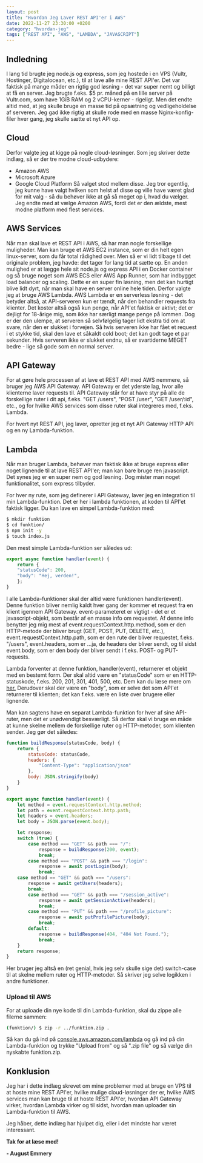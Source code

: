 ```yaml
---
layout: post
title: "Hvordan Jeg Laver REST API'er i AWS"
date: 2022-11-27 23:30:00 +0200
category: "hvordan-jeg"
tags: ["REST API", "AWS", "LAMBDA", "JAVASCRIPT"]
---
```


## Indledning
I lang tid brugte jeg node.js og express, som jeg hostede i en VPS (Vultr, Hostinger, Digitalocean, etc.), til at lave alle mine REST API'er.
Det var faktisk på mange måder en rigtig god løsning - det var super nemt og billigt at få en server. Jeg brugte f.eks.
$5 pr. måned på en lille server på Vultr.com, som have 1GiB RAM og 2 vCPU-kerner - rigeligt.
Men det endte altid med, at jeg skulle bruge en masse tid på opsætning og vedligeholdelse af serveren. Jeg gad ikke
rigtig at skulle rode med en masse Nginx-konfig-filer hver gang, jeg skulle sætte et nyt API op.

## Cloud
Derfor valgte jeg at kigge på nogle cloud-løsninger. Som jeg skriver dette indlæg, så er der tre modne cloud-udbydere:
* Amazon AWS
* Microsoft Azure
* Google Cloud Platform
Så valget stod mellem disse. Jeg tror egentlig, jeg kunne have valgt hvilken som helst af disse og ville have været glad
for mit valg - så du behøver ikke at gå så meget op i, hvad du vælger.
Jeg endte med at vælge Amazon AWS, fordi det er den ældste, mest modne platform med flest services.

## AWS Services
Når man skal lave et REST API i AWS, så har man nogle forskellige muligheder. Man kan bruge et AWS EC2 instance, som er
din helt egen linux-server, som du får total rådighed over. Men så er vi lidt tilbage til det originale problem, jeg
havde: det tager for lang tid at sætte op. En anden mulighed er at lægge hele sit node.js og express API i en Docker
container og så bruge noget som AWS ECS eller AWS App Runner, som har indbygget load balancer og scaling. Dette er en
super fin løsning, men det kan hurtigt blive lidt dyrt, når man skal have en server online hele tiden. Derfor valgte jeg
at bruge AWS Lambda. AWS Lambda er en serverless løsning - det betyder altså, at API-serveren kun er tændt, når den
behandler requests fra klienter. Det koster altså også kun penge, når API'et faktisk er aktivt; det er dejligt for
18-årige mig, som ikke har særligt mange penge på lommen. Dog er der den ulempe, at serveren så selvfølgelig tager lidt
ekstra tid om at svare, når den er slukket i forvejen. Så hvis serveren ikke har fået et request i et stykke tid, skal
den lave et såkaldt cold boot; det kan godt tage et par sekunder. Hvis serveren ikke er slukket endnu, så er svartiderne
MEGET bedre - lige så gode som en normal server.

## API Gateway
For at gøre hele processen af at lave et REST API med AWS nemmere, så bruger jeg AWS API Gateway. API Gateway er det
yderste lag, hvor alle klienterne laver requests til. API Gateway står for at have styr på alle de forskellige ruter i
dit api, f.eks. "GET /users", "POST /user", "GET /user/:id", etc., og for hvilke AWS services som disse ruter skal integreres med, f.eks.
Lambda.

For hvert nyt REST API, jeg laver, opretter jeg et nyt API Gateway HTTP API og en ny Lambda-funktion.

## Lambda
Når man bruger Lambda, behøver man faktisk ikke at bruge express eller noget lignende til at lave REST API'er; man kan
bare bruge ren javascript. Det synes jeg er en super nem og god løsning. Dog mister man noget funktionalitet, som
express tilbyder.

For hver ny rute, som jeg definerer i API Gateway, laver jeg en integration til min Lambda-funktion. Det er her i lambda
funktionen, at koden til API'et faktisk ligger. Du kan lave en simpel Lambda-funktion med:
```bash
$ mkdir funktion
$ cd funktion/
$ npm init -y
$ touch index.js
```
Den mest simple Lambda-funktion ser således ud:
```javascript
export async function handler(event) {
    return {
	"statusCode": 200,
	"body": "Hej, verden!",
    };
}
```
I alle Lambda-funktioner skal der altid være funktionen handler(event). Denne funktion bliver nemlig kaldt hver gang der
kommer et request fra en klient igennem API Gateway. event-parameteret er vigtigt - det er et javascript-objekt, som
består af en masse info om requestet. Af denne info benytter jeg mig mest af event.requestContext.http.method, som er den
HTTP-metode der bliver brugt (GET, POST, PUT, DELETE, etc.), event.requestContext.http.path, som er den rute der bliver
requestet, f.eks. "/users", event.headers, som er ...ja, de headers der bliver sendt, og til sidst event.body, som er
den body der bliver sendt i f.eks. POST- og PUT-requests.

Lambda forventer at denne funktion, handler(event), returnerer et objekt med en bestemt form. Der skal altid være en
"statusCode" som er en HTTP-statuskode, f.eks. 200, 201, 301, 401, 500, etc. Dem kan du læse mere om [her.](https://developer.mozilla.org/en-US/docs/Web/HTTP/Status)
Derudover skal der være en "body", som er selve det som API'et returnerer til klienten; det kan f.eks. være en liste over
brugere eller lignende.

Man kan sagtens have en separat Lambda-funktion for hver af sine API-ruter, men det er unødvendigt besværligt. Så
derfor skal vi bruge en måde at kunne skelne mellem de forskellige ruter og HTTP-metoder, som klienten sender.
Jeg gør det således:
```javascript
function buildResponse(statusCode, body) {
    return {
        statusCode: statusCode,
        headers: {
            "Content-Type": "application/json"
        },
        body: JSON.stringify(body)
    }
}

export async function handler(event) {
    let method = event.requestContext.http.method;
    let path = event.requestContext.http.path;
    let headers = event.headers;
    let body = JSON.parse(event.body);

    let response;
    switch (true) {
        case method === "GET" && path === "/":
            response = buildResponse(200, event);
            break;
        case method === "POST" && path === "/login":
            response = await postLogin(body);
            break;
	case method == "GET" && path === "/users":
	    response = await getUsers(headers);
	    break;
        case method === "GET" && path === "/session_active":
            response = await getSessionActive(headers);
            break;
        case method === "PUT" && path === "/profile_picture":
            response = await putProfilePicture(body);
            break;
        default:
            response = buildResponse(404, "404 Not Found.");
            break;
    }
    return response;
}
```
Her bruger jeg altså en (ret genial, hvis jeg selv skulle sige det) switch-case til at skelne mellem ruter og HTTP-metoder.
Så skriver jeg selve logikken i andre funktioner.

### Upload til AWS
For at uploade din nye kode til din Lambda-funktion, skal du zippe alle filerne sammen:
```bash
(funktion/) $ zip -r ../funktion.zip .
```
Så kan du gå ind på [console.aws.amazon.com/lambda](https://console.aws.amazon.com/lambda) og gå ind på din
Lambda-funktion og trykke "Upload from" og så ".zip file" og så vælge din nyskabte funktion.zip.

## Konklusion
Jeg har i dette indlæg skrevet om mine problemer med at bruge en VPS til at hoste mine REST API'er, hvilke mulige
cloud-løsninger der er, hvilke AWS services man kan bruge til at hoste REST API'er, hvordan API Gateway virker, hvordan
Lambda virker og til sidst, hvordan man uploader sin Lambda-funktion til AWS.

Jeg håber, dette indlæg har hjulpet dig, eller i det mindste har været interessant.

**Tak for at læse med!**

**\- August Emmery**










